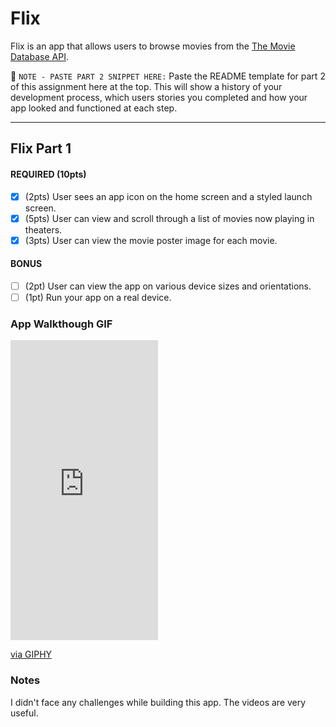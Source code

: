 # Flix

Flix is an app that allows users to browse movies from the [The Movie Database API](http://docs.themoviedb.apiary.io/#).

📝 `NOTE - PASTE PART 2 SNIPPET HERE:` Paste the README template for part 2 of this assignment here at the top. This will show a history of your development process, which users stories you completed and how your app looked and functioned at each step.

---

## Flix Part 1

#### REQUIRED (10pts)
- [x] (2pts) User sees an app icon on the home screen and a styled launch screen.
- [x] (5pts) User can view and scroll through a list of movies now playing in theaters.
- [x] (3pts) User can view the movie poster image for each movie.

#### BONUS
- [ ] (2pt) User can view the app on various device sizes and orientations.
- [ ] (1pt) Run your app on a real device.

### App Walkthough GIF

<iframe src="https://giphy.com/embed/eJuR6re55dQBwHraPT" width="236" height="480" frameBorder="0" class="giphy-embed" allowFullScreen></iframe><p><a href="https://giphy.com/gifs/eJuR6re55dQBwHraPT">via GIPHY</a></p>

### Notes
I didn't face any challenges while building this app. The videos are very useful. 
